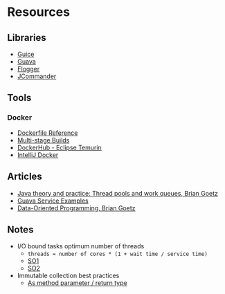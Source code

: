 # Resources

## Libraries

- [Guice](https://github.com/google/guice)
- [Guava](https://github.com/google/guava)
- [Flogger](https://github.com/google/flogger)
- [JCommander](https://jcommander.org/)

## Tools

### Docker

- [Dockerfile Reference](https://docs.docker.com/engine/reference/builder/)
- [Multi-stage Builds](https://docs.docker.com/build/building/multi-stage/)
- [DockerHub - Eclipse Temurin](https://hub.docker.com/_/eclipse-temurin)
- [IntelliJ Docker](https://www.jetbrains.com/help/idea/docker.html)

## Articles

- [Java theory and practice: Thread pools and work queues, Brian Goetz](https://codeantenna.com/a/B2xXjD1Hql)
- [Guava Service Examples](https://cdap.atlassian.net/wiki/spaces/CE/pages/1595185014/Guava+services+tutorial+with+examples)
- [Data-Oriented Programming, Brian Goetz](https://www.infoq.com/articles/data-oriented-programming-java/)

## Notes

- I/O bound tasks optimum number of threads
    - `threads = number of cores * (1 + wait time / service time)`
    - [SO1](https://stackoverflow.com/a/13958877)
    - [SO2](https://stackoverflow.com/a/62556865)
- Immutable collection best practices
    - [As method parameter / return type](https://stackoverflow.com/questions/9519105/use-of-guava-immutable-collection-as-method-parameter-and-or-return-type)
